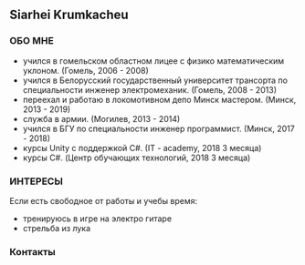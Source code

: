 ## Siarhei Krumkacheu



### ОБО МНЕ

- учился в гомельском областном лицее с физико математическим уклоном. 
  (Гомель, 2006 - 2008)
- учился в Белорусский государственный университет трансорта по специальности инженер электромеханик. 
  (Гомель, 2008 - 2013)
- переехал и работаю в локомотивном депо Минск мастером. 
  (Минск, 2013 - 2019)
- служба в армии. 
  (Могилев, 2013 - 2014)
- учился в БГУ по специальности инженер программист. 
  (Минск, 2017 - 2018)
- курсы Unity с поддержкой C#. 
  (IT - academy, 2018 3 месяца)
- курсы C#. 
  (Центр обучающих технологий, 2018 3 месяца)

### ИНТЕРЕСЫ

Если есть свободное от работы и учебы время:
  - тренируюсь в игре на электро гитаре 
  - стрельба из лука

### Контакты


